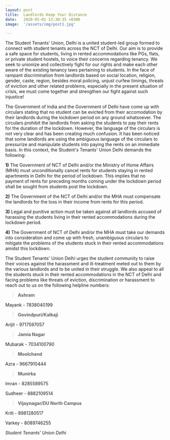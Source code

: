 ```yaml
---
layout: post
title:  Landlords Keep Your Distance
date:   2020-05-01 13:30:35 +0300
image:  '/assets/img/post1.jpg'

---
```

The Student Tenants' Union, Delhi is a united student-led group formed to connect with student tenants across the NCT of Delhi. Our aim is to provide a safe space for students, living in rented accommodations like PGs, flats, or private student hostels, to voice their concerns regarding tenancy. We seek to unionize and collectively fight for our rights and make each other aware of the existing tenancy laws pertaining to students. In the face of rampant discrimination from landlords based on social location, religion, gender, caste, region, besides moral policing, unjust curfew timings, threats of eviction and other related problems, especially in the present situation of crisis, we must come together and strengthen our fight against such injustice! 

The Government of India and the Government of Delhi have come up with circulars stating that no student can be evicted from their accomodation by their landlords during the lockdown period on any ground whatsoever. The circulars prohibit the landlords from asking the students to pay their rents for the duration of the lockdown. However, the language of the circulars is not very clear and has been creating much confusion. It has been noticed that some landlords are using the ambiguous language of the circulars to pressurize and manipulate students into paying the rents on an immediate basis. In this context, the Student's Tenants' Union Delhi demands the following:

**1)** The Government of NCT of Delhi and/or the Ministry of Home Affairs (MHA) must unconditionally cancel rents for students staying in rented apartments in Delhi for the period of lockdown. This implies that no payment of rents for preceding months coming under the lockdown period shall be sought from students post the lockdown.

**2)** The Government of the NCT of Delhi and/or the MHA must compensate the landlords for the loss in their income from rents for this period.

**3)** Legal and punitive action must be taken against all landlords accused of harassing the students living in their rented accommodations during the lockdown period. 

**4)** The Government of NCT of Delhi and/or the MHA must take our demands into consideration and come up with fresh, unambiguous circulars to mitigate the problems of the students stuck in their rented accommodations amidst this lockdown. 

The Student Tenants' Union Delhi urges the student community to raise their voices against the harassment and ill-treatment meted out to them by the various landlords and to be united in their struggle. We also appeal to all the students stuck in their rented accommodations in the NCT of Delhi and facing problems like threats of eviction, discrimination or harassment to reach out to us on the following helpline numbers:

>**Ashram**

Mayank - 7838040199

>**Govindpuri/Kalkaji**

Arijit - 9717597057

>**Jamia Nagar**

Mubarak - 7034100790

>**Moolchand**

Azra - 9667910444

>**Munirka**

Imran - 8285589575

Sudheer - 8882109514

>**Vijaynagar/DU North Campus**

Kriti - 8981280517

Varkey - 8089746255


*Student Tenants' Union Delhi*